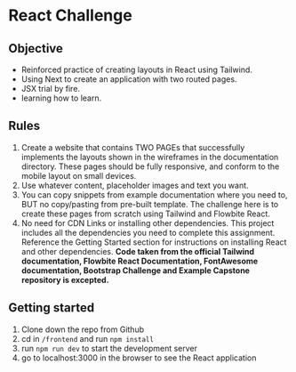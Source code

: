 # React Challenge
## Objective
 * Reinforced practice of creating layouts in React using Tailwind.
 * Using Next to create an application with two routed pages.
 * JSX trial by fire.
 * learning how to learn.
 ## Rules 
 1. Create a website that contains TWO PAGEs that successfully implements the layouts shown in the wireframes in the documentation directory. These pages should be fully responsive, and conform to the mobile layout on small devices.
 2. Use whatever content, placeholder images and text you want.
 3. You can copy snippets from example documentation where you need to, BUT no copy/pasting from pre-built template. The challenge here is to create these pages from scratch using Tailwind and Flowbite React.
4. No need for CDN Links or installing other dependencies. This project includes all the dependencies you need to complete this assignment. Reference the Getting Started section for instructions on installing React and other dependencies. 
 **Code taken from the official Tailwind documentation, Flowbite React Documentation, FontAwesome documentation, Bootstrap Challenge and Example Capstone repository is excepted.**
## Getting started
1. Clone down the repo from Github
2. cd in `/frontend` and run `npm install`
3. run `npm run dev` to start the development server
4. go to localhost:3000 in the browser to see the React application

